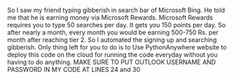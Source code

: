 So I saw my friend typing gibberish in search bar of Microsoft Bing. He told me that he is earning money via Microsoft Rewards. Microsoft Rewards requires you to type 50 searches per day.
It gets you 150 points per day. So after nearly a month, every month you would be earning 500-750 Rs. per month after reaching tier 2. So I automated the signing up and searching gibberish. Only thing left for you to do is 
to Use PythonAnywhere website to deploy this code on the cloud for running the code everyday without you having to do anything.
MAKE SURE TO PUT OUTLOOK USERNAME AND PASSWORD IN MY CODE AT LINES 24 and 30
